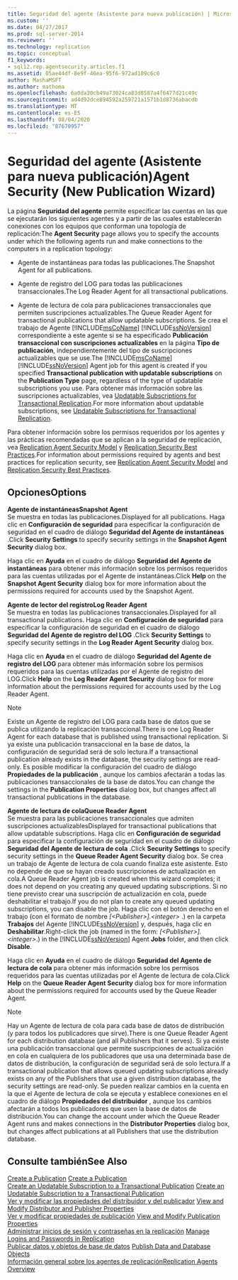 ```yaml
---
title: Seguridad del agente (Asistente para nueva publicación) | Microsoft Docs
ms.custom: ''
ms.date: 04/27/2017
ms.prod: sql-server-2014
ms.reviewer: ''
ms.technology: replication
ms.topic: conceptual
f1_keywords:
- sql12.rep.agentsecurity.articles.f1
ms.assetid: 05ae44df-8e9f-46ea-95f6-972ad109c6c0
author: MashaMSFT
ms.author: mathoma
ms.openlocfilehash: 6a0da30cb49a73024ca83d8587a4f6477d21c49c
ms.sourcegitcommit: ad4d92dce894592a259721a1571b1d8736abacdb
ms.translationtype: MT
ms.contentlocale: es-ES
ms.lasthandoff: 08/04/2020
ms.locfileid: "87670957"
---
```

# <a name="agent-security-new-publication-wizard"></a><span data-ttu-id="ff318-102">Seguridad del agente (Asistente para nueva publicación)</span><span class="sxs-lookup"><span data-stu-id="ff318-102">Agent Security (New Publication Wizard)</span></span>
  <span data-ttu-id="ff318-103">La página **Seguridad del agente** permite especificar las cuentas en las que se ejecutarán los siguientes agentes y a partir de las cuales establecerán conexiones con los equipos que conforman una topología de replicación:</span><span class="sxs-lookup"><span data-stu-id="ff318-103">The **Agent Security** page allows you to specify the accounts under which the following agents run and make connections to the computers in a replication topology:</span></span>  
  
-   <span data-ttu-id="ff318-104">Agente de instantáneas para todas las publicaciones.</span><span class="sxs-lookup"><span data-stu-id="ff318-104">The Snapshot Agent for all publications.</span></span>  
  
-   <span data-ttu-id="ff318-105">Agente de registro del LOG para todas las publicaciones transaccionales.</span><span class="sxs-lookup"><span data-stu-id="ff318-105">The Log Reader Agent for all transactional publications.</span></span>  
  
-   <span data-ttu-id="ff318-106">Agente de lectura de cola para publicaciones transaccionales que permiten suscripciones actualizables.</span><span class="sxs-lookup"><span data-stu-id="ff318-106">The Queue Reader Agent for transactional publications that allow updatable subscriptions.</span></span> <span data-ttu-id="ff318-107">Se crea el trabajo de Agente [!INCLUDE[msCoName](../../includes/msconame-md.md)] [!INCLUDE[ssNoVersion](../../includes/ssnoversion-md.md)] correspondiente a este agente si se ha especificado **Publicación transaccional con suscripciones actualizables** en la página **Tipo de publicación**, independientemente del tipo de suscripciones actualizables que se use.</span><span class="sxs-lookup"><span data-stu-id="ff318-107">The [!INCLUDE[msCoName](../../includes/msconame-md.md)] [!INCLUDE[ssNoVersion](../../includes/ssnoversion-md.md)] Agent job for this agent is created if you specified **Transactional publication with updatable subscriptions** on the **Publication Type** page, regardless of the type of updatable subscriptions you use.</span></span> <span data-ttu-id="ff318-108">Para obtener más información sobre las suscripciones actualizables, vea [Updatable Subscriptions for Transactional Replication](transactional/updatable-subscriptions-for-transactional-replication.md).</span><span class="sxs-lookup"><span data-stu-id="ff318-108">For more information about updatable subscriptions, see [Updatable Subscriptions for Transactional Replication](transactional/updatable-subscriptions-for-transactional-replication.md).</span></span>  
  
 <span data-ttu-id="ff318-109">Para obtener información sobre los permisos requeridos por los agentes y las prácticas recomendadas que se aplican a la seguridad de replicación, vea [Replication Agent Security Model](security/replication-agent-security-model.md) y [Replication Security Best Practices](security/replication-security-best-practices.md).</span><span class="sxs-lookup"><span data-stu-id="ff318-109">For information about permissions required by agents and best practices for replication security, see [Replication Agent Security Model](security/replication-agent-security-model.md) and [Replication Security Best Practices](security/replication-security-best-practices.md).</span></span>  
  
## <a name="options"></a><span data-ttu-id="ff318-110">Opciones</span><span class="sxs-lookup"><span data-stu-id="ff318-110">Options</span></span>  
 <span data-ttu-id="ff318-111">**Agente de instantáneas**</span><span class="sxs-lookup"><span data-stu-id="ff318-111">**Snapshot Agent**</span></span>  
 <span data-ttu-id="ff318-112">Se muestra en todas las publicaciones.</span><span class="sxs-lookup"><span data-stu-id="ff318-112">Displayed for all publications.</span></span> <span data-ttu-id="ff318-113">Haga clic en **Configuración de seguridad** para especificar la configuración de seguridad en el cuadro de diálogo **Seguridad del Agente de instantáneas** .</span><span class="sxs-lookup"><span data-stu-id="ff318-113">Click **Security Settings** to specify security settings in the **Snapshot Agent Security** dialog box.</span></span>  
  
 <span data-ttu-id="ff318-114">Haga clic en **Ayuda** en el cuadro de diálogo **Seguridad del Agente de instantáneas** para obtener más información sobre los permisos requeridos para las cuentas utilizadas por el Agente de instantáneas.</span><span class="sxs-lookup"><span data-stu-id="ff318-114">Click **Help** on the **Snapshot Agent Security** dialog box for more information about the permissions required for accounts used by the Snapshot Agent.</span></span>  
  
 <span data-ttu-id="ff318-115">**Agente de lector del registro**</span><span class="sxs-lookup"><span data-stu-id="ff318-115">**Log Reader Agent**</span></span>  
 <span data-ttu-id="ff318-116">Se muestra en todas las publicaciones transaccionales.</span><span class="sxs-lookup"><span data-stu-id="ff318-116">Displayed for all transactional publications.</span></span> <span data-ttu-id="ff318-117">Haga clic en **Configuración de seguridad** para especificar la configuración de seguridad en el cuadro de diálogo **Seguridad del Agente de registro del LOG** .</span><span class="sxs-lookup"><span data-stu-id="ff318-117">Click **Security Settings** to specify security settings in the **Log Reader Agent Security** dialog box.</span></span>  
  
 <span data-ttu-id="ff318-118">Haga clic en **Ayuda** en el cuadro de diálogo **Seguridad del Agente de registro del LOG** para obtener más información sobre los permisos requeridos para las cuentas utilizadas por el Agente de registro del LOG.</span><span class="sxs-lookup"><span data-stu-id="ff318-118">Click **Help** on the **Log Reader Agent Security** dialog box for more information about the permissions required for accounts used by the Log Reader Agent.</span></span>  
  
> [!NOTE]  
>  <span data-ttu-id="ff318-119">Existe un Agente de registro del LOG para cada base de datos que se publica utilizando la replicación transaccional.</span><span class="sxs-lookup"><span data-stu-id="ff318-119">There is one Log Reader Agent for each database that is published using transactional replication.</span></span> <span data-ttu-id="ff318-120">Si ya existe una publicación transaccional en la base de datos, la configuración de seguridad será de solo lectura.</span><span class="sxs-lookup"><span data-stu-id="ff318-120">If a transactional publication already exists in the database, the security settings are read-only.</span></span> <span data-ttu-id="ff318-121">Es posible modificar la configuración del cuadro de diálogo **Propiedades de la publicación** , aunque los cambios afectarán a todas las publicaciones transaccionales de la base de datos.</span><span class="sxs-lookup"><span data-stu-id="ff318-121">You can change the settings in the **Publication Properties** dialog box, but changes affect all transactional publications in the database.</span></span>  
  
 <span data-ttu-id="ff318-122">**Agente de lectura de cola**</span><span class="sxs-lookup"><span data-stu-id="ff318-122">**Queue Reader Agent**</span></span>  
 <span data-ttu-id="ff318-123">Se muestra para las publicaciones transaccionales que admiten suscripciones actualizables</span><span class="sxs-lookup"><span data-stu-id="ff318-123">Displayed for transactional publications that allow updatable subscriptions.</span></span> <span data-ttu-id="ff318-124">Haga clic en **Configuración de seguridad** para especificar la configuración de seguridad en el cuadro de diálogo **Seguridad del Agente de lectura de cola** .</span><span class="sxs-lookup"><span data-stu-id="ff318-124">Click **Security Settings** to specify security settings in the **Queue Reader Agent Security** dialog box.</span></span> <span data-ttu-id="ff318-125">Se crea un trabajo de Agente de lectura de cola cuando finaliza este asistente. Esto no depende de que se hayan creado suscripciones de actualización en cola.</span><span class="sxs-lookup"><span data-stu-id="ff318-125">A Queue Reader Agent job is created when this wizard completes; it does not depend on you creating any queued updating subscriptions.</span></span> <span data-ttu-id="ff318-126">Si no tiene previsto crear una suscripción de actualización en cola, puede deshabilitar el trabajo.</span><span class="sxs-lookup"><span data-stu-id="ff318-126">If you do not plan to create any queued updating subscriptions, you can disable the job.</span></span> <span data-ttu-id="ff318-127">Haga clic con el botón derecho en el trabajo (con el formato de nombre *[\<Publisher>].\<integer>* .) en la carpeta **Trabajos** del Agente [!INCLUDE[ssNoVersion](../../includes/ssnoversion-md.md)] y, después, haga clic en **Deshabilitar**.</span><span class="sxs-lookup"><span data-stu-id="ff318-127">Right-click the job (named in the form: *[\<Publisher>].\<integer>*.) in the [!INCLUDE[ssNoVersion](../../includes/ssnoversion-md.md)] Agent **Jobs** folder, and then click **Disable**.</span></span>  
  
 <span data-ttu-id="ff318-128">Haga clic en **Ayuda** en el cuadro de diálogo **Seguridad del Agente de lectura de cola** para obtener más información sobre los permisos requeridos para las cuentas utilizadas por el Agente de lectura de cola.</span><span class="sxs-lookup"><span data-stu-id="ff318-128">Click **Help** on the **Queue Reader Agent Security** dialog box for more information about the permissions required for accounts used by the Queue Reader Agent.</span></span>  
  
> [!NOTE]  
>  <span data-ttu-id="ff318-129">Hay un Agente de lectura de cola para cada base de datos de distribución (y para todos los publicadores que sirve).</span><span class="sxs-lookup"><span data-stu-id="ff318-129">There is one Queue Reader Agent for each distribution database (and all Publishers that it serves).</span></span> <span data-ttu-id="ff318-130">Si ya existe una publicación transaccional que permite suscripciones de actualización en cola en cualquiera de los publicadores que usa una determinada base de datos de distribución, la configuración de seguridad será de solo lectura.</span><span class="sxs-lookup"><span data-stu-id="ff318-130">If a transactional publication that allows queued updating subscriptions already exists on any of the Publishers that use a given distribution database, the security settings are read-only.</span></span> <span data-ttu-id="ff318-131">Se pueden realizar cambios en la cuenta en la que el Agente de lectura de cola se ejecuta y establece conexiones en el cuadro de diálogo **Propiedades del distribuidor** , aunque los cambios afectarán a todos los publicadores que usen la base de datos de distribución.</span><span class="sxs-lookup"><span data-stu-id="ff318-131">You can change the account under which the Queue Reader Agent runs and makes connections in the **Distributor Properties** dialog box, but changes affect publications at all Publishers that use the distribution database.</span></span>  
  
## <a name="see-also"></a><span data-ttu-id="ff318-132">Consulte también</span><span class="sxs-lookup"><span data-stu-id="ff318-132">See Also</span></span>  
 <span data-ttu-id="ff318-133">[Create a Publication](publish/create-a-publication.md) </span><span class="sxs-lookup"><span data-stu-id="ff318-133">[Create a Publication](publish/create-a-publication.md) </span></span>  
 <span data-ttu-id="ff318-134">[Create an Updatable Subscription to a Transactional Publication](publish/create-an-updatable-subscription-to-a-transactional-publication.md) </span><span class="sxs-lookup"><span data-stu-id="ff318-134">[Create an Updatable Subscription to a Transactional Publication](publish/create-an-updatable-subscription-to-a-transactional-publication.md) </span></span>  
 <span data-ttu-id="ff318-135">[Ver y modificar las propiedades del distribuidor y del publicador](view-and-modify-distributor-and-publisher-properties.md) </span><span class="sxs-lookup"><span data-stu-id="ff318-135">[View and Modify Distributor and Publisher Properties](view-and-modify-distributor-and-publisher-properties.md) </span></span>  
 <span data-ttu-id="ff318-136">[Ver y modificar propiedades de publicación](publish/view-and-modify-publication-properties.md) </span><span class="sxs-lookup"><span data-stu-id="ff318-136">[View and Modify Publication Properties](publish/view-and-modify-publication-properties.md) </span></span>  
 <span data-ttu-id="ff318-137">[Administrar inicios de sesión y contraseñas en la replicación](security/identity-and-access-control-replication.md#manage-logins-and-passwords-in-replication) </span><span class="sxs-lookup"><span data-stu-id="ff318-137">[Manage Logins and Passwords in Replication](security/identity-and-access-control-replication.md#manage-logins-and-passwords-in-replication) </span></span>  
 <span data-ttu-id="ff318-138">[Publicar datos y objetos de base de datos](publish/publish-data-and-database-objects.md) </span><span class="sxs-lookup"><span data-stu-id="ff318-138">[Publish Data and Database Objects](publish/publish-data-and-database-objects.md) </span></span>  
 [<span data-ttu-id="ff318-139">Información general sobre los agentes de replicación</span><span class="sxs-lookup"><span data-stu-id="ff318-139">Replication Agents Overview</span></span>](agents/replication-agents-overview.md)  
  
  
